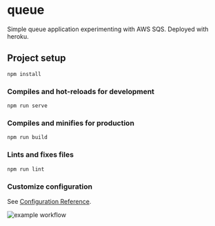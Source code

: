 # queue
Simple queue application experimenting with AWS SQS. Deployed with heroku.

## Project setup
```
npm install
```

### Compiles and hot-reloads for development
```
npm run serve
```

### Compiles and minifies for production
```
npm run build
```

### Lints and fixes files
```
npm run lint
```

### Customize configuration
See [Configuration Reference](https://cli.vuejs.org/config/).

![example workflow](https://github.com/jacksonneal/queue/actions/workflows/blank.yml/badge.svg?branch=master)
